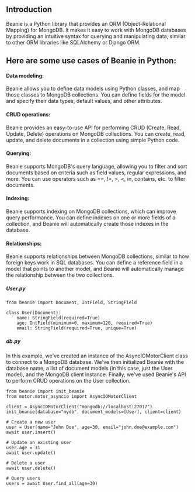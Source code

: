 ## Introduction
Beanie is a Python library that provides an ORM (Object-Relational Mapping) for MongoDB. It makes it easy to work with MongoDB databases by providing an intuitive 
syntax for querying and manipulating data, similar to other ORM libraries like SQLAlchemy or Django ORM.

## Here are some use cases of Beanie in Python:

  #### Data modeling: 
  Beanie allows you to define data models using Python classes, and map those classes to MongoDB collections. You can define fields for the model and specify their 
  data types, default values, and other attributes.

  #### CRUD operations: 
  Beanie provides an easy-to-use API for performing CRUD (Create, Read, Update, Delete) operations on MongoDB collections. You can create, read, update, and delete 
  documents in a collection using simple Python code.

  #### Querying: 
  Beanie supports MongoDB's query language, allowing you to filter and sort documents based on criteria such as field values, regular expressions, and more. You can 
  use operators such as ==, !=, >, <, in, contains, etc. to filter documents.

  #### Indexing: 
  Beanie supports indexing on MongoDB collections, which can improve query performance. You can define indexes on one or more fields of a collection, and Beanie will 
  automatically create those indexes in the database.

  #### Relationships: 
  Beanie supports relationships between MongoDB collections, similar to how foreign keys work in SQL databases. You can define a reference field in a model that points 
  to another model, and Beanie will automatically manage the relationship between the two collections.

##### User.py
```
from beanie import Document, IntField, StringField

class User(Document):
    name: StringField(required=True)
    age: IntField(minimum=0, maximum=120, required=True)
    email: StringField(required=True, unique=True)
```

##### db.py
In this example, we've created an instance of the AsyncIOMotorClient class to connect to a MongoDB database. We've then initialized Beanie with the database 
name, a list of document models (in this case, just the User model), and the MongoDB client instance. Finally, we've used Beanie's API to perform CRUD 
operations on the User collection.
```
from beanie import init_beanie
from motor.motor_asyncio import AsyncIOMotorClient

client = AsyncIOMotorClient("mongodb://localhost:27017")
init_beanie(database="mydb", document_models=[User], client=client)

# Create a new user
user = User(name="John Doe", age=30, email="john.doe@example.com")
await user.insert()

# Update an existing user
user.age = 31
await user.update()

# Delete a user
await user.delete()

# Query users
users = await User.find_all(age=30)

```


